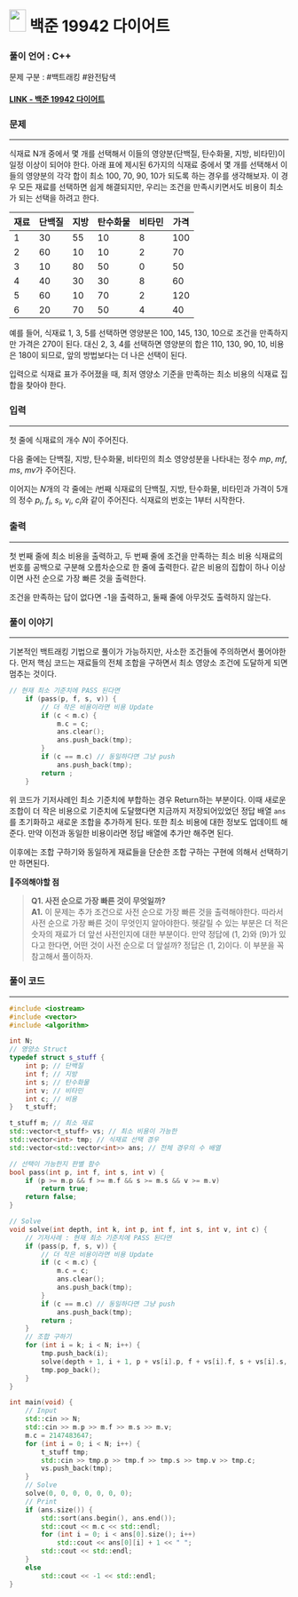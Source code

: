 
# <img src="https://d2gd6pc034wcta.cloudfront.net/tier/11.svg" width="30" height="40"> 백준 19942 다이어트


### 풀이 언어 : C++

문제 구분 : #백트래킹 #완전탐색
#### [LINK - 백준 19942 다이어트](https://www.acmicpc.net/problem/19942)

### 문제
<hr>

식재료 N개 중에서 몇 개를 선택해서 이들의 영양분(단백질, 탄수화물, 지방, 비타민)이 일정 이상이 되어야 한다. 아래 표에 제시된 6가지의 식재료 중에서 몇 개를 선택해서 이들의 영양분의 각각 합이 최소 100, 70, 90, 10가 되도록 하는 경우를 생각해보자. 이 경우 모든 재료를 선택하면 쉽게 해결되지만, 우리는 조건을 만족시키면서도 비용이 최소가 되는 선택을 하려고 한다.

<center>

|재료|단백질|지방|탄수화물|비타민|가격|
|-|-|-|-|-|-|
|1|30|55|10|8|100|
|2|60|10|10|2|70|
|3|10|80|50|0|50|
|4|40|30|30|8|60|
|5|60|10|70|2|120|
|6|20|70|50|4|40|
</center>
예를 들어, 식재료 1, 3, 5를 선택하면 영양분은 100, 145, 130, 10으로 조건을 만족하지만 가격은 270이 된다. 대신 2, 3, 4를 선택하면 영양분의 합은 110, 130, 90, 10, 비용은 180이 되므로, 앞의 방법보다는 더 나은 선택이 된다.

입력으로 식재료 표가 주어졌을 때, 최저 영양소 기준을 만족하는 최소 비용의 식재료 집합을 찾아야 한다.
### 입력
<hr>

첫 줄에 식재료의 개수 
$N$이 주어진다.

다음 줄에는 단백질, 지방, 탄수화물, 비타민의 최소 영양성분을 나타내는 정수 
$mp$, 
$mf$, 
$ms$, 
$mv$가 주어진다.

이어지는 
$N$개의 각 줄에는 
$i$번째 식재료의 단백질, 지방, 탄수화물, 비타민과 가격이 5개의 정수 
$p_i$, 
$f_i$, 
$s_i$, 
$v_i$, 
$c_i$와 같이 주어진다. 식재료의 번호는 1부터 시작한다.
### 출력
<hr>

첫 번째 줄에 최소 비용을 출력하고, 두 번째 줄에 조건을 만족하는 최소 비용 식재료의 번호를 공백으로 구분해 오름차순으로 한 줄에 출력한다. 같은 비용의 집합이 하나 이상이면 사전 순으로 가장 빠른 것을 출력한다.

조건을 만족하는 답이 없다면 -1을 출력하고, 둘째 줄에 아무것도 출력하지 않는다.
### 풀이 이야기
<hr>

기본적인 백트래킹 기법으로 풀이가 가능하지만, 사소한 조건들에 주의하면서 풀어야한다. 먼저 핵심 코드는 재료들의 전체 조합을 구하면서 최소 영양소 조건에 도달하게 되면 멈추는 것이다.
```c++
// 현재 최소 기준치에 PASS 된다면
    if (pass(p, f, s, v)) {
        // 더 작은 비용이라면 비용 Update
        if (c < m.c) {
            m.c = c;
            ans.clear();
            ans.push_back(tmp);
        }
        if (c == m.c) // 동일하다면 그냥 push
            ans.push_back(tmp);
        return ;
    }
```
위 코드가 기저사례인 최소 기준치에 부합하는 경우 Return하는 부분이다. 이때 새로운 조합이 더 작은 비용으로 기준치에 도달했다면 지금까지 저장되어있었던 정답 배열 `ans`를 초기화하고 새로운 조합을 추가하게 된다. 또한 최소 비용에 대한 정보도 업데이트 해준다. 만약 이전과 동일한 비용이라면 정답 배열에 추가만 해주면 된다.

이후에는 조합 구하기와 동일하게 재료들을 단순한 조합 구하는 구현에 의해서 선택하기만 하면된다.

🚨**주의해야할 점**
>**Q1. 사전 순으로 가장 빠른 것이 무엇일까?**  
>**A1.** 이 문제는 추가 조건으로 사전 순으로 가장 빠른 것을 출력해야한다. 따라서 사전 순으로 가장 빠른 것이 무엇인지 알아야한다. 헷갈릴 수 있는 부분은 더 적은 숫자의 재료가 더 앞선 사전인지에 대한 부분이다. 만약 정답에 (1, 2)와 (9)가 있다고 한다면, 어떤 것이 사전 순으로 더 앞설까? 정답은 (1, 2)이다. 이 부분을 꼭 참고해서 풀이하자.


### 풀이 코드
<hr>

``` c++
#include <iostream>
#include <vector>
#include <algorithm>

int N;
// 영양소 Struct
typedef struct s_stuff {
    int p; // 단백질
    int f; // 지방
    int s; // 탄수화물
    int v; // 비타민
    int c; // 비용
}   t_stuff;

t_stuff m; // 최소 재료
std::vector<t_stuff> vs; // 최소 비용이 가능한 
std::vector<int> tmp; // 식재료 선택 경우
std::vector<std::vector<int>> ans; // 전체 경우의 수 배열

// 선택이 가능한지 판별 함수
bool pass(int p, int f, int s, int v) {
    if (p >= m.p && f >= m.f && s >= m.s && v >= m.v)
        return true;
    return false;
}

// Solve
void solve(int depth, int k, int p, int f, int s, int v, int c) {
    // 기저사례 : 현재 최소 기준치에 PASS 된다면
    if (pass(p, f, s, v)) {
        // 더 작은 비용이라면 비용 Update
        if (c < m.c) {
            m.c = c;
            ans.clear();
            ans.push_back(tmp);
        }
        if (c == m.c) // 동일하다면 그냥 push
            ans.push_back(tmp);
        return ;
    }
    // 조합 구하기
    for (int i = k; i < N; i++) {
        tmp.push_back(i);
        solve(depth + 1, i + 1, p + vs[i].p, f + vs[i].f, s + vs[i].s, v + vs[i].v, c + vs[i].c);
        tmp.pop_back();
    }
}

int main(void) {
    // Input
    std::cin >> N;
    std::cin >> m.p >> m.f >> m.s >> m.v;
    m.c = 2147483647;
    for (int i = 0; i < N; i++) {
        t_stuff tmp;
        std::cin >> tmp.p >> tmp.f >> tmp.s >> tmp.v >> tmp.c;
        vs.push_back(tmp);
    }
    // Solve
    solve(0, 0, 0, 0, 0, 0, 0);
    // Print
    if (ans.size()) {
        std::sort(ans.begin(), ans.end());
        std::cout << m.c << std::endl;
        for (int i = 0; i < ans[0].size(); i++)
            std::cout << ans[0][i] + 1 << " ";
        std::cout << std::endl;
    }
    else
        std::cout << -1 << std::endl;
}
```
